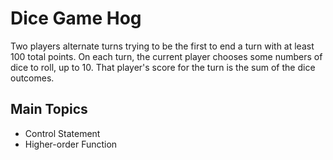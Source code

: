 # Dice Game Hog

Two players alternate turns trying to be the first to end a turn with at least 100 total points. 
On each turn, the current player chooses some numbers of dice to roll, up to 10.
That player's score for the turn is the sum of the dice outcomes.

## Main Topics
* Control Statement
* Higher-order Function
